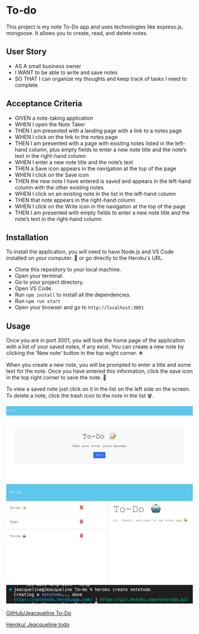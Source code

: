 # To-do

This project is my note To-Do app and uses technologies like express.js, mongoose. It allows you to create, read, and delete notes.

## User Story

- AS A small business owner
- I WANT to be able to write and save notes
- SO THAT I can organize my thoughts and keep track of tasks I need to complete

## Acceptance Criteria

- GIVEN a note-taking application
- WHEN I open the Note Taker
- THEN I am presented with a landing page with a link to a notes page
- WHEN I click on the link to the notes page
- THEN I am presented with a page with existing notes listed in the left-hand column, plus empty fields to enter a new note title and the note’s text in the right-hand column
- WHEN I enter a new note title and the note’s text
- THEN a Save icon appears in the navigation at the top of the page
- WHEN I click on the Save icon
- THEN the new note I have entered is saved and appears in the left-hand column with the other existing notes
- WHEN I click on an existing note in the list in the left-hand column
- THEN that note appears in the right-hand column
- WHEN I click on the Write icon in the navigation at the top of the page
- THEN I am presented with empty fields to enter a new note title and the note’s text in the right-hand column


## Installation
To install the application, you will need to have Node.js and VS Code installed on your computer. 🧐 or go directly to the Heroku's URL.

- Clone this repository to your local machine.
- Open your terminal.
- Go to your project directory.
- Open VS Code.
- Run `npm install` to install all the dependencies.
- Run `npm run start`
- Open your browser and go to `http://localhost:3001`


## Usage

Once you are in port 3001, you will look the home page of the application with a list of your saved notes, if any exist. You can create a new note by clicking the 'New note' button in the top wight corner. ➕

When you create a new note, you will be prompted to enter a title and some text for the note. Once you have entered this information, click the save icon in the top right corner to save the note. 💾

To view a saved note just click on it in the list on the left side on the screen. To delete a note, click the trash icon to the note in the list 🗑️.



![Reference image.](./images/homenote.png)
![Reference image.](./images/notes.png)
![Reference image.](./images/heroku.png)


[GitHub/Jeacqueline To-Do](https://github.com/Jeacqueline/To-do)

[Heroku/ Jeacqueline todo](https://notetodo.herokuapp.com/)

